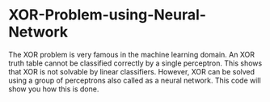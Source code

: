 # XOR-Problem-using-Neural-Network
The XOR problem is very famous in the machine learning domain. An XOR truth table cannot be classified correctly by a single perceptron. This shows that XOR is not solvable by linear classifiers. However, XOR can be solved using a group of perceptrons also called as a neural network. This code will show you how this is done.
